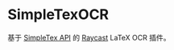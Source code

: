 # SimpleTexOCR

基于 [SimpleTex API](https://simpletex.cn/) 的 [Raycast](https://www.raycast.com/) LaTeX OCR 插件。
